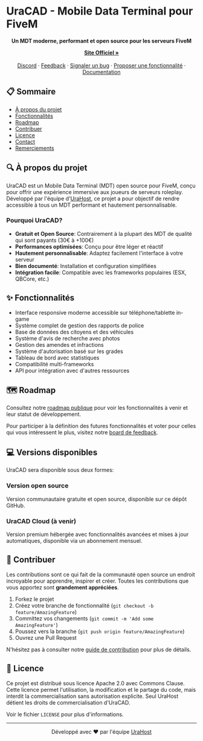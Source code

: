 # UraCAD - Mobile Data Terminal pour FiveM

<div align="center">
  <p>
    <b>Un MDT moderne, performant et open source pour les serveurs FiveM</b>
  </p>
  <a href="https://uracad.com"><strong>Site Officiel »</strong></a>
  <br />
  <br />
  <a href="https://discord.gg/urahost">Discord</a>
  ·
  <a href="https://uracad.userjot.com/">Feedback</a>
  ·
  <a href="https://github.com/BourezBastien/uracad/issues">Signaler un bug</a>
  ·
  <a href="https://github.com/BourezBastien/uracad/issues">Proposer une fonctionnalité</a>
  ·
  <a href="https://docs.uracad.com">Documentation</a>
</div>

## 📋 Sommaire

- [À propos du projet](#à-propos-du-projet)
- [Fonctionnalités](#fonctionnalités)
- [Roadmap](#roadmap)
- [Contribuer](#contribuer)
- [Licence](#licence)
- [Contact](#contact)
- [Remerciements](#remerciements)

## 🔍 À propos du projet

UraCAD est un Mobile Data Terminal (MDT) open source pour FiveM, conçu pour offrir une expérience immersive aux joueurs de serveurs roleplay. Développé par l'équipe d'[UraHost](https://urahost.com), ce projet a pour objectif de rendre accessible à tous un MDT performant et hautement personnalisable.

### Pourquoi UraCAD?

- **Gratuit et Open Source**: Contrairement à la plupart des MDT de qualité qui sont payants (30€ à +100€)
- **Performances optimisées**: Conçu pour être léger et réactif
- **Hautement personnalisable**: Adaptez facilement l'interface à votre serveur
- **Bien documenté**: Installation et configuration simplifiées
- **Intégration facile**: Compatible avec les frameworks populaires (ESX, QBCore, etc.)

## ✨ Fonctionnalités

- Interface responsive moderne accessible sur téléphone/tablette in-game
- Système complet de gestion des rapports de police
- Base de données des citoyens et des véhicules
- Système d'avis de recherche avec photos
- Gestion des amendes et infractions
- Système d'autorisation basé sur les grades
- Tableau de bord avec statistiques
- Compatibilité multi-frameworks
- API pour intégration avec d'autres ressources

## 🗺️ Roadmap

Consultez notre [roadmap publique](https://uracad.userjot.com/roadmap) pour voir les fonctionnalités à venir et leur statut de développement.

Pour participer à la définition des futures fonctionnalités et voter pour celles qui vous intéressent le plus, visitez notre [board de feedback](https://uracad.userjot.com/board/all).

## 💻 Versions disponibles

UraCAD sera disponible sous deux formes:

### Version open source
Version communautaire gratuite et open source, disponible sur ce dépôt GitHub.

### UraCAD Cloud (à venir)
Version premium hébergée avec fonctionnalités avancées et mises à jour automatiques, disponible via un abonnement mensuel.

## 🤝 Contribuer

Les contributions sont ce qui fait de la communauté open source un endroit incroyable pour apprendre, inspirer et créer. Toutes les contributions que vous apportez sont **grandement appréciées**.

1. Forkez le projet
2. Créez votre branche de fonctionnalité (`git checkout -b feature/AmazingFeature`)
3. Committez vos changements (`git commit -m 'Add some AmazingFeature'`)
4. Poussez vers la branche (`git push origin feature/AmazingFeature`)
5. Ouvrez une Pull Request

N'hésitez pas à consulter notre [guide de contribution](CONTRIBUTING.md) pour plus de détails.

## 📝 Licence

Ce projet est distribué sous licence Apache 2.0 avec Commons Clause. Cette licence permet l'utilisation, la modification et le partage du code, mais interdit la commercialisation sans autorisation explicite. Seul UraHost détient les droits de commercialisation d'UraCAD.

Voir le fichier `LICENSE` pour plus d'informations.

---

<div align="center">
  <p>Développé avec ❤️ par l'équipe <a href="https://urahost.com">UraHost</a></p>
</div>
